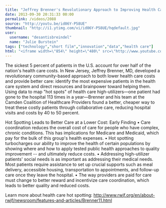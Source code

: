 ```yaml
---
title: "Jeffrey Brenner's Revolutionary Approach to Improving Health Care Delivery"
date: 2013-09-30 20:31:33 00:00
permalink: /videos/2088
source: "http://youtu.be/id06Y-P58UE"
thumbnail: "http://i1.ytimg.com/vi/id06Y-P58UE/hqdefault.jpg"
user:
  username: "desantisbreindel"
  name: "Julie Burstein"
tags: ["technology","short film","innovation","data","health care"]
html: "<iframe width=\"854\" height=\"480\" src=\"http://www.youtube.com/embed/id06Y-P58UE?wmode=transparent&feature=oembed\" frameborder=\"0\" allowfullscreen></iframe>"
---
```


The sickest 5 percent of patients in the U.S. account for over half of the nation's health care costs. In New Jersey, Jeffrey Brenner, MD, developed a revolutionary community-based approach to both lower health care costs and provide better care: identify the most expensive patients in the health care system and direct resources and brainpower toward helping them. Using data to map "hot spots" of health care high-utilizers—one patient had gone to the hospital 113 times in a year—Brenner and his team at the Camden Coalition of Healthcare Providers found a better, cheaper way to treat these costly patients through collaborative care, reducing hospital visits and costs by 40 to 50 percent.

Hot Spotting Leads to Better Care at a Lower Cost: Early Finding
• Care coordination reduces the overall cost of care for people who have complex, chronic conditions. This has implications for Medicare and Medicaid, which pay for the bulk of this group's health expenses.
• Hot spotting turbocharges our ability to improve the health of certain populations by showing where and how to apply tested public health approaches to quality improvement -- and ultimately reduce costs.
• Addressing high-utilizer patients' social needs is as important as addressing their medical needs. Most patients require assistance to set up crucial supports such as meal delivery, accessible housing, transportation to appointments, and follow-up care once they leave the hospital.
• The way providers are paid for care must change to better reward and incentivize care coordination, which leads to better quality and reduced costs.

Learn more about health care hot spotting: http://www.rwjf.org/en/about-rwjf/newsroom/features-and-articles/Brenner11.html